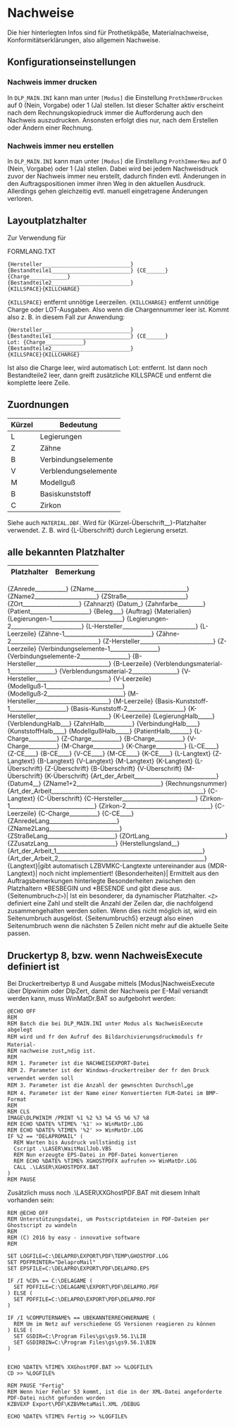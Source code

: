 # Nachweise

Die hier hinterlegten Infos sind für Prothetikpäße, Materialnachweise, Konformitätserklärungen, also allgemein Nachweise.

## Konfigurationseinstellungen

### Nachweis immer drucken

In <Code>DLP_MAIN.INI</Code> kann man unter <Code>[Modus]</Code> die Einstellung <Code>ProthImmerDrucken</Code> auf 0 (Nein, Vorgabe) oder 1 (Ja) stellen. Ist dieser Schalter aktiv erscheint nach dem Rechnungskopiedruck immer die Aufforderung auch den Nachweis auszudrucken. Ansonsten erfolgt dies nur, nach dem Erstellen oder Ändern einer Rechnung.

### Nachweis immer neu erstellen

In <Code>DLP_MAIN.INI</Code> kann man unter <Code>[Modus]</Code> die Einstellung <Code>ProthImmerNeu</Code> auf 0 (Nein, Vorgabe) oder 1 (Ja) stellen. Dabei wird bei jedem Nachweisdruck zuvor der Nachweis immer neu erstellt, dadurch finden evtl. Änderungen in den Auftragspositionen immer ihren Weg in den aktuellen Ausdruck. Allerdings gehen gleichzeitig evtl. manuell eingetragene Änderungen verloren.

## Layoutplatzhalter

Zur Verwendung für 

FORMLANG.TXT
```
{Hersteller____________________________} {Bestandteile1_________________________} {CE______}
{Charge____________}                     {Bestandteile2_________________________} 
{KILLSPACE}{KILLCHARGE}
```

<Code>{KILLSPACE}</Code> entfernt unnötige Leerzeilen. <Code>{KILLCHARGE}</Code> entfernt unnötige Charge oder LOT-Ausgaben. Also wenn die Chargennummer leer ist. Kommt also z. B. in diesem Fall zur Anwendung:
```
{Hersteller____________________________} {Bestandteile1_________________________} {CE______}
Lot: {Charge____________}                {Bestandteile2_________________________} 
{KILLSPACE}{KILLCHARGE}
```
Ist also die Charge leer, wird automatisch Lot: entfernt. Ist dann noch Bestandteile2 leer, dann greift zusätzliche KILLSPACE und entfernt die komplette leere Zeile.

## Zuordnungen

Kürzel|Bedeutung
--|--
L|Legierungen
Z|Zähne
B|Verbindungselemente
V|Verblendungselemente
M|Modellguß
B|Basiskunststoff
C|Zirkon

Siehe auch <Code>MATERIAL.DBF</Code>. Wird für {Kürzel-Überschrift__}-Platzhalter verwendet. Z. B. wird {L-Überschrift} durch Legierung ersetzt.

## alle bekannten Platzhalter

Platzhalter|Bemerkung
--|--
{ZAnrede___________}
{ZName_________________________________}
{ZName2______________________}
{ZStraße_____________________}
{ZOrt____________________}
{Zahnarzt}
{Datum_}
{Zahnfarbe_________}
{Patient_____________________}
{Beleg___}
{Auftrag}
{Materialien}
{Legierungen-1_________________________}
{Legierungen-2_________________________}
{L-Hersteller__________________________}
{L-Leerzeile}
{Zähne-1_______________________________}
{Zähne-2_______________________________}
{Z-Hersteller__________________________}
{Z-Leerzeile}
{Verbindungselemente-1_________________}
{Verbindungselemente-2_________________}
{B-Hersteller__________________________}
{B-Leerzeile}
{Verblendungsmaterial-1________________}
{Verblendungsmaterial-2________________}
{V-Hersteller__________________________}
{V-Leerzeile}
{Modellguß-1___________________________}
{Modellguß-2___________________________}
{M-Hersteller__________________________}
{M-Leerzeile}
{Basis-Kunststoff-1____________________}
{Basis-Kunststoff-2____________________}
{K-Hersteller__________________________}
{K-Leerzeile}
{LegierungHalb_____}
{VerblendungHalb___}
{ZahnHalb__________}
{VerbindungHalb____}
{KunststoffHalb____}
{ModellgußHalb_____}
{PatientHalb_______}
{L-Charge__________}
{Z-Charge__________}
{B-Charge__________}
{V-Charge__________}
{M-Charge__________}
{K-Charge__________}
{L-CE____}
{Z-CE____}
{B-CE____}
{V-CE____}
{M-CE____}
{K-CE____}
{L-Langtext}
{Z-Langtext}
{B-Langtext}
{V-Langtext}
{M-Langtext}
{K-Langtext}
{L-Überschrift}
{Z-Überschrift}
{B-Überschrift}
{V-Überschrift}
{M-Überschrift}
{K-Überschrift}
{Art_der_Arbeit_____________________________}
{Datum4__}
{ZName1+2______________________________}
{Rechnungsnummer}
{Art_der_Arbeit______________________________________________________}
{C-Langtext}
{C-Überschrift}
{C-Hersteller__________________________}
{Zirkon-1______________________________}
{Zirkon-2______________________________}
{C-Leerzeile}
{C-Charge__________}
{C-CE____}
{ZAnredeLang________________________}
{ZName2Lang_________________________}
{ZStraßeLang________________________}
{ZOrtLang___________________________}
{ZZusatzLang________________________}
{Herstellungsland__}
{Art_der_Arbeit_1____________________________________________________}
{Art_der_Arbeit_2____________________________________________________}
{Langtext}|gibt automatisch LZBVMKC-Langtexte untereinander aus
{MDR-Langtext}| noch nicht implementiert!
{Besonderheiten}| Ermittelt aus den Auftragsbemerkungen hinterlegte Besonderheiten zwischen den Platzhaltern *BESBEGIN und *BESENDE und gibt diese aus.
{Seitenumbruch<Code>\<Z\></Code>}| Ist ein besonderer, da dynamischer Platzhalter. <Code>\<Z\></Code> definiert eine Zahl und stellt die Anzahl der Zeilen dar, die nachfolgend zusammengehalten werden sollen. Wenn dies nicht möglich ist, wird ein Seitenumbruch ausgelöst. {Seitenumbruch5} erzeugt also einen Seitenumbruch wenn die nächsten 5 Zeilen nicht mehr auf die aktuelle Seite passen.

## Druckertyp 8, bzw. wenn NachweisExecute definiert ist

Bei Druckertreibertyp 8 und Ausgabe mittels [Modus]NachweisExecute über Dlpwinim oder DlpZert, damit der Nachweis per E-Mail versandt werden kann, muss WinMatDr.BAT so aufgebohrt werden:

```
@ECHO OFF
REM
REM Batch die bei DLP_MAIN.INI unter Modus als NachweisExecute abgelegt
REM wird und fr den Aufruf des Bildarchivierungsdruckmoduls fr Material-
REM nachweise zust„ndig ist.
REM
REM 1. Parameter ist die NACHWEISEXPORT-Datei
REM 2. Parameter ist der Windows-druckertreiber der fr den Druck verwendet werden soll
REM 3. Parameter ist die Anzahl der gewnschten Durchschl„ge
REM 4. Parameter ist der Name einer Konvertierten FLM-Datei im BMP-Format
REM
REM CLS
IMAGE\DLPWINIM /PRINT %1 %2 %3 %4 %5 %6 %7 %8
REM ECHO %DATE% %TIME% '%1' >> WinMatDr.LOG
REM ECHO %DATE% %TIME% '%2' >> WinMatDr.LOG
IF %2 == "DELAPROMAIL" (
  REM Warten bis Ausdruck vollständig ist
  Cscript .\LASER\WaitMailJob.VBS
  REM Nun erzeugte EPS-Datei in PDF-Datei konvertieren
  REM ECHO %DATE% %TIME% XGHOSTPDFX aufrufen >> WinMatDr.LOG
  CALL .\LASER\XGHOSTPDFX.BAT
)
REM PAUSE
```

Zusätzlich muss noch .\LASER\XXGhostPDF.BAT mit diesem Inhalt vorhanden sein:

```
REM @ECHO OFF
REM Unterstützungsdatei, um Postscriptdateien in PDF-Dateien per Ghostscript zu wandeln
REM
REM (C) 2016 by easy - innovative software
REM

SET LOGFILE=C:\DELAPRO\EXPORT\PDF\TEMP\GHOSTPDF.LOG
SET PDFPRINTER="DelaproMail"
SET EPSFILE=C:\DELAPRO\EXPORT\PDF\DELAPRO.EPS

IF /I %CD% == C:\DELAGAME (
  SET PDFFILE=C:\DELAGAME\EXPORT\PDF\DELAPRO.PDF
) ELSE (
  SET PDFFILE=C:\DELAPRO\EXPORT\PDF\DELAPRO.PDF
)

IF /I %COMPUTERNAME% == UBEKANNTERRECHNERNAME (
  REM Um im Netz auf verschiedene GS Versionen reagieren zu können
) ELSE (
  SET GSDIR=C:\Program Files\gs\gs9.56.1\LIB
  SET GSDIRBIN=C:\Program Files\gs\gs9.56.1\BIN
)


ECHO %DATE% %TIME% XXGhostPDF.BAT >> %LOGFILE%
CD >> %LOGFILE%

REM PAUSE "Fertig"
REM Wenn hier Fehler 53 kommt, ist die in der XML-Datei angeforderte PDF-Datei nicht gefunden worden
KZBVEXP Export\PDF\KZBVMetaMail.XML /DEBUG

ECHO %DATE% %TIME% Fertig >> %LOGFILE%
```
